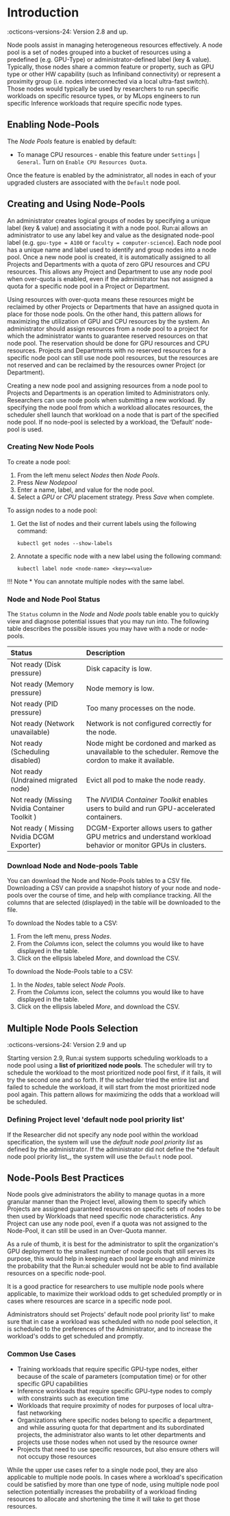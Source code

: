 # Introduction

:octicons-versions-24: Version 2.8 and up.

Node pools assist in managing heterogeneous resources effectively.
A node pool is a set of nodes grouped into a bucket of resources using a predefined (e.g. GPU-Type) or administrator-defined label (key & value). Typically, those nodes share a common feature or property, such as GPU type or other HW capability (such as Infiniband connectivity) or represent a proximity group (i.e. nodes interconnected via a local ultra-fast switch). Those nodes would typically be used by researchers to run specific workloads on specific resource types, or by MLops engineers to run specific Inference workloads that require specific node types.

## Enabling Node-Pools

The *Node Pools* feature is enabled by default:

* To manage CPU resources - enable this feature under  `Settings` | `General`. Turn on `Enable CPU Resources Quota`.

Once the feature is enabled by the administrator, all nodes in each of your upgraded clusters are associated with the `Default` node pool.

## Creating and Using Node-Pools

An administrator creates logical groups of nodes by specifying a unique label (key & value) and associating it with a node pool. Run:ai allows an administrator to use any label key and value as the designated node-pool label (e.g. `gpu-type = A100` or `faculty = computer-science`). Each node pool has a unique name and label used to identify and group nodes into a node pool.
Once a new node pool is created, it is automatically assigned to all Projects and Departments with a quota of zero GPU resources and CPU resources. This allows any Project and Department to use any node pool when over-quota is enabled, even if the administrator has not assigned a quota for a specific node pool in a Project or Department.

Using resources with over-quota means these resources might be reclaimed by other Projects or Departments that have an assigned quota in place for those node pools. On the other hand, this pattern allows for maximizing the utilization of GPU and CPU resources by the system.
An administrator should assign resources from a node pool to a project for which the administrator wants to guarantee reserved resources on that node pool. The reservation should be done for GPU resources and CPU resources. Projects and Departments with no reserved resources for a specific node pool can still use node pool resources, but the resources are not reserved and can be reclaimed by the resources owner Project (or Department).

Creating a new node pool and assigning resources from a node pool to Projects and Departments is an operation limited to Administrators only. Researchers can use node pools when submitting a new workload. By specifying the node pool from which a workload allocates resources, the scheduler shell launch that workload on a node that is part of the specified node pool. If no node-pool is selected by a workload, the ‘Default’ node-pool is used.

### Creating New Node Pools

To create a node pool:

1. From the left menu select *Nodes* then *Node Pools*.
2. Press *New Nodepool*
3. Enter a name, label, and value for the node pool.
4. Select a *GPU* or *CPU* placement strategy. Press *Save* when complete.

To assign nodes to a node pool:

1. Get the list of nodes and their current labels using the following command:

    ```
    kubectl get nodes --show-labels
    ```

2. Annotate a specific node with a new label using the following command:

    ```
    kubectl label node <node-name> <key>=<value>
    ```

!!! Note
    * You can annotate multiple nodes with the same label.

### Node and Node Pool Status

The `Status` column in the *Node* and *Node pools* table enable you to quickly view and diagnose potential issues that you may run into. The following table describes the possible issues you may have with a node or node-pools.

| Status | Description |
|:-- |:--|
| Not ready (Disk pressure) | Disk capacity is low. |
| Not ready (Memory pressure) | Node memory is low. |
| Not ready (PID pressure) | Too many processes on the node. |
| Not ready (Network unavailable) | Network is not configured correctly for the node. |
| Not ready (Scheduling disabled) | Node might be cordoned and marked as unavailable to the scheduler. Remove the cordon to make it available. |
| Not ready (Undrained migrated node) | Evict all pod to make the node ready. |
| Not ready (Missing Nvidia Container Toolkit ) | The *NVIDIA Container Toolkit* enables users to build and run GPU-accelerated containers. |
| Not ready ( Missing Nvidia DCGM Exporter) | DCGM-Exporter allows users to gather GPU metrics and understand workload behavior or monitor GPUs in clusters. |

### Download Node and Node-pools Table

You can download the Node and Node-Pools tables to a CSV file. Downloading a CSV can provide a snapshot history of your node and node-pools over the course of time, and help with compliance tracking. All the columns that are selected (displayed) in the table will be downloaded to the file.

To download the Nodes table to a CSV:

1. From the left menu, press *Nodes*.
2. From the *Columns* icon, select the columns you would like to have displayed in the table.
3. Click on the ellipsis labeled *More*, and download the CSV.

To download the Node-Pools table to a CSV:

1. In the *Nodes*, table select *Node Pools*.
2. From the *Columns* icon, select the columns you would like to have displayed in the table.
3. Click on the ellipsis labeled *More*, and download the CSV.

## Multiple Node Pools Selection

:octicons-versions-24: Version 2.9 and up

Starting version 2.9, Run:ai system supports scheduling workloads to a node pool using a **list of prioritized node pools**. The scheduler will try to schedule the workload to the most prioritized node pool first, if it fails, it will try the second one and so forth. If the scheduler tried the entire list and failed to schedule the workload, it will start from the most prioritized node pool again. This pattern allows for maximizing the odds that a workload will be scheduled.

### Defining Project level 'default node pool priority list'

If the Researcher did not specify any node pool within the workload specification, the system will use the _default node pool priority list_ as defined by the administrator. If the administrator did not define the *default node pool priority list_, the system will use the `Default` node pool.

## Node-Pools Best Practices

Node pools give administrators the ability to manage quotas in a more granular manner than the Project level, allowing them to specify which Projects are assigned guaranteed resources on specific sets of nodes to be then used by Workloads that need specific node characteristics. Any Project can use any node pool, even if a quota was not assigned to the Node-Pool, it can still be used in an Over-Quota manner.

As a rule of thumb, it is best for the administrator to split the organization's GPU deployment to the smallest number of node pools that still serves its purpose, this would help in keeping each pool large enough and minimize the probability that the Run:ai scheduler would not be able to find available resources on a specific node-pool.

It is a good practice for researchers to use multiple node pools where applicable, to maximize their workload odds to get scheduled promptly or in cases where resources are scarce in a specific node pool.

Administrators should set Projects' default node pool priority list' to make sure that in case a workload was scheduled with no node pool selection, it is scheduled to the preferences of the Administrator, and to increase the workload's odds to get scheduled and promptly.

### Common Use Cases

* Training workloads that require specific GPU-type nodes, either because of the scale of parameters (computation time) or for other specific GPU capabilities
* Inference workloads that require specific GPU-type nodes to comply with constraints such as execution time
* Workloads that require proximity of nodes for purposes of local ultra-fast networking
* Organizations where specific nodes belong to specific a  department, and while assuring quota for that department and its subordinated projects, the administrator also wants to let other departments and projects use those nodes when not used by the resource owner
* Projects that need to use specific resources, but also ensure others will not occupy those resources

While the upper use cases refer to a single node pool, they are also applicable to multiple node pools. In cases where a workload's specification could be satisfied by more than one type of node, using multiple node pool selection potentially increases the probability of a workload finding resources to allocate and shortening the time it will take to get those resources.
